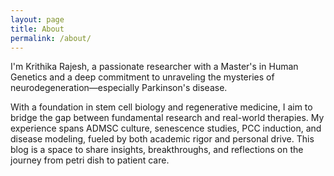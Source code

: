 ```yaml
---
layout: page
title: About
permalink: /about/
---
```


I'm Krithika Rajesh, a passionate researcher with a Master's in Human Genetics and a deep commitment to unraveling the mysteries of neurodegeneration—especially Parkinson's disease.

With a foundation in stem cell biology and regenerative medicine, I aim to bridge the gap between fundamental research and real-world therapies. My experience spans ADMSC culture, senescence studies, PCC induction, and disease modeling, fueled by both academic rigor and personal drive. This blog is a space to share insights, breakthroughs, and reflections on the journey from petri dish to patient care.
